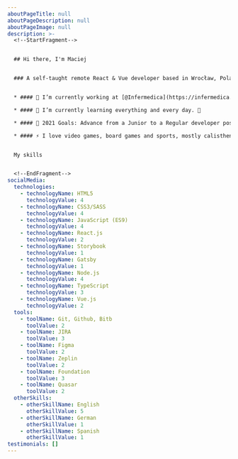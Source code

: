 ```yaml
---
aboutPageTitle: null
aboutPageDescription: null
aboutPageImage: null
description: >-
  <!--StartFragment-->


  ## Hi there, I'm Maciej


  ### A self-taught remote React & Vue developer based in Wrocław, Poland.


  * #### 🔭 I’m currently working at [@Infermedica](https://infermedica.com/), guiding patients to the right care! 💊

  * #### 🌱 I’m currently learning everything and every day. 🤪

  * #### 🥅 2021 Goals: Advance from a Junior to a Regular developer position. 📈 

  * #### ⚡ I love video games, board games and sports, mostly calisthenics 🧘, powerlifting 🏋️, and climbing 🧗.


  My skills


  <!--EndFragment-->
socialMedia:
  technologies:
    - technologyName: HTML5
      technologyValue: 4
    - technologyName: CSS3/SASS
      technologyValue: 4
    - technologyName: JavaScript (ES9)
      technologyValue: 4
    - technologyName: React.js
      technologyValue: 2
    - technologyName: Storybook
      technologyValue: 1
    - technologyName: Gatsby
      technologyValue: 1
    - technologyName: Node.js
      technologyValue: 4
    - technologyName: TypeScript
      technologyValue: 3
    - technologyName: Vue.js
      technologyValue: 2
  tools:
    - toolName: Git, Github, Bitb
      toolValue: 2
    - toolName: JIRA
      toolValue: 3
    - toolName: Figma
      toolValue: 2
    - toolName: Zeplin
      toolValue: 2
    - toolName: Foundation
      toolValue: 3
    - toolName: Quasar
      toolValue: 2
  otherSkills:
    - otherSkillName: English
      otherSkillValue: 5
    - otherSkillName: German
      otherSkillValue: 1
    - otherSkillName: Spanish
      otherSkillValue: 1
testimonials: []
---
```


